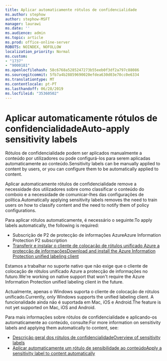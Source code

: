 ```yaml
---
title: Aplicar automaticamente rótulos de confidencialidade
ms.author: stephow
author: stephow-MSFT
manager: laurawi
ms.date: ''
ms.audience: admin
ms.topic: article
ms.prod: office-online-server
ROBOTS: NOINDEX, NOFOLLOW
localization_priority: Normal
ms.custom:
- "1737"
- "9000181"
ms.openlocfilehash: 58c6768a5285247273b55eeb0f3df2a797c88086
ms.sourcegitcommit: 5fb7a4b28859690020efdea630d03e70cc0e6334
ms.translationtype: MT
ms.contentlocale: pt-PT
ms.lasthandoff: 06/28/2019
ms.locfileid: "35360502"
---
```

# <a name="auto-apply-sensitivity-labels"></a><span data-ttu-id="255f6-102">Aplicar automaticamente rótulos de confidencialidade</span><span class="sxs-lookup"><span data-stu-id="255f6-102">Auto-apply sensitivity labels</span></span>

<span data-ttu-id="255f6-103">Rótulos de confidencialidade podem ser aplicados manualmente a conteúdo por utilizadores ou pode configurá-los para serem aplicadas automaticamente ao conteúdo.</span><span class="sxs-lookup"><span data-stu-id="255f6-103">Sensitivity labels can be manually applied to content by users, or you can configure them to be automatically applied to content.</span></span>

<span data-ttu-id="255f6-104">Aplicar automaticamente rótulos de confidencialidade remove a necessidade dos utilizadores sobre como classificar o conteúdo do comboio e a necessidade de comunicar-lhes das configurações de política.</span><span class="sxs-lookup"><span data-stu-id="255f6-104">Automatically applying sensitivity labels removes the need to train users on how to classify content and the need to notify them of policy configurations.</span></span>

<span data-ttu-id="255f6-105">Para aplicar rótulos automaticamente, é necessário o seguinte:</span><span class="sxs-lookup"><span data-stu-id="255f6-105">To apply labels automatically, the following is required:</span></span>

- <span data-ttu-id="255f6-106">Subscrição de P2 de protecção de informações Azure</span><span class="sxs-lookup"><span data-stu-id="255f6-106">Azure Information Protection P2 subscription</span></span>
- [<span data-ttu-id="255f6-107">Transferir e instalar o cliente de colocação de rótulos unificado Azure a protecção de informações</span><span class="sxs-lookup"><span data-stu-id="255f6-107">Download and install the Azure Information Protection unified labeling client</span></span>](https://docs.microsoft.com/azure/information-protection/rms-client/install-unifiedlabelingclient-app)

<span data-ttu-id="255f6-108">Estamos a trabalhar no suporte nativo que não exige que o cliente de colocação de rótulos unificado Azure a protecção de informações no futuro.</span><span class="sxs-lookup"><span data-stu-id="255f6-108">We're working on native support that won't require the Azure Information Protection unified labeling client in the future.</span></span>

<span data-ttu-id="255f6-109">Actualmente, apenas o Windows suporta o cliente de colocação de rótulos unificado.</span><span class="sxs-lookup"><span data-stu-id="255f6-109">Currently, only Windows supports the unified labeling client.</span></span>  <span data-ttu-id="255f6-110">A funcionalidade ainda não é suportada em Mac, iOS e Android.</span><span class="sxs-lookup"><span data-stu-id="255f6-110">The feature is not yet supported on Mac, iOS and Android.</span></span>

<span data-ttu-id="255f6-111">Para mais informações sobre rótulos de confidencialidade e aplicando-os automaticamente ao conteúdo, consulte:</span><span class="sxs-lookup"><span data-stu-id="255f6-111">For more information on sensitivity labels and applying them automatically to content,  see:</span></span>

- [<span data-ttu-id="255f6-112">Descrição geral dos rótulos de confidencialidade</span><span class="sxs-lookup"><span data-stu-id="255f6-112">Overview of sensitivity labels</span></span>](https://docs.microsoft.com/office365/securitycompliance/sensitivity-labels)
- [<span data-ttu-id="255f6-113">Aplicar automaticamente um rótulo de sensibilidade ao conteúdo</span><span class="sxs-lookup"><span data-stu-id="255f6-113">Apply a sensitivity label to content automatically</span></span>](https://docs.microsoft.com/office365/securitycompliance/apply_sensitivity_label_automatically)